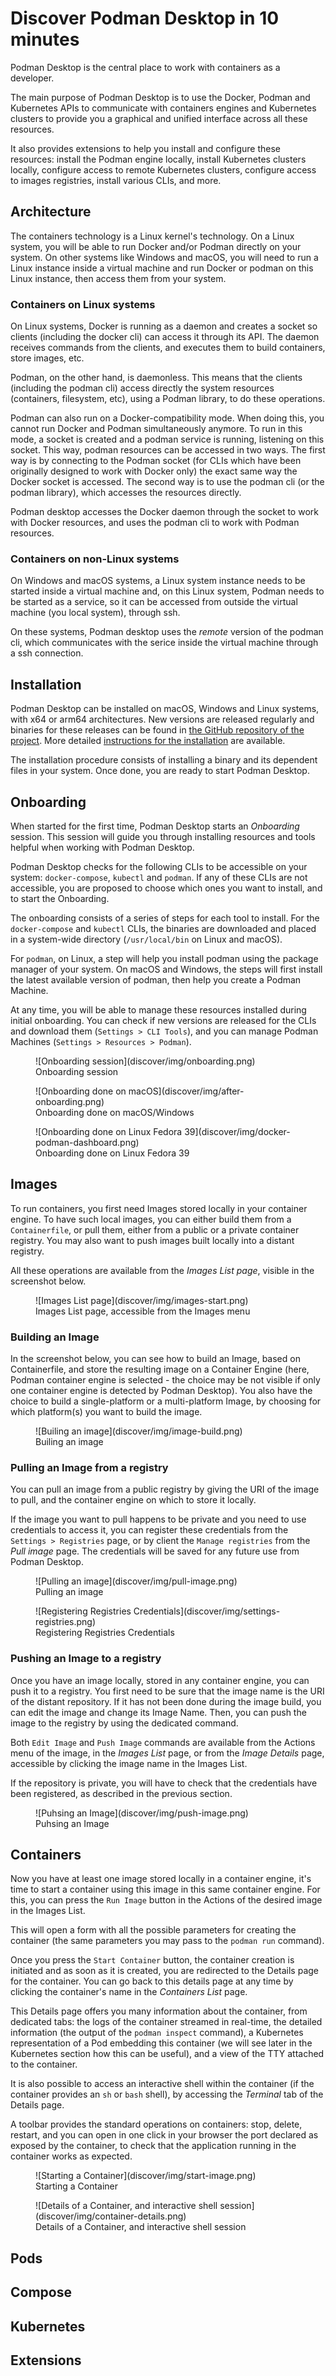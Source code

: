 # Discover Podman Desktop in 10 minutes

Podman Desktop is the central place to work with containers as a developer.

The main purpose of Podman Desktop is to use the Docker, Podman and Kubernetes APIs
to communicate with containers engines and Kubernetes clusters to provide you a graphical
and unified interface across all these resources.

It also provides extensions to help you install and configure these resources:
install the Podman engine locally, install Kubernetes clusters locally,
configure access to remote Kubernetes clusters, configure access to images registries,
install various CLIs, and more.

## Architecture

The containers technology is a Linux kernel's technology. On a Linux system, you will be able to run Docker and/or Podman
directly on your system. On other systems like Windows and macOS, you will need to run a Linux instance inside a virtual machine
and run Docker or podman on this Linux instance, then access them from your system.

### Containers on Linux systems

On Linux systems, Docker is running as a daemon and creates a socket so clients (including the docker cli) can access it through its API.
The daemon receives commands from the clients, and executes them to build containers, store images, etc.

Podman, on the other hand, is daemonless. This means that the clients (including the podman cli) access directly
the system resources (containers, filesystem, etc), using a Podman library, to do these operations.

Podman can also run on a Docker-compatibility mode. When doing this, you cannot run Docker and Podman simultaneously anymore.
To run in this mode, a socket is created and a podman service is running, listening on this socket. This way, podman resources
can be accessed in two ways. The first way is by connecting to the Podman socket (for CLIs which have been originally designed to work with Docker only)
the exact same way the Docker socket is accessed. The second way is to use the podman cli (or the podman library), which accesses the resources directly.

Podman desktop accesses the Docker daemon through the socket to work with Docker resources,
and uses the podman cli to work with Podman resources.

### Containers on non-Linux systems

On Windows and macOS systems, a Linux system instance needs to be started inside a virtual machine and, on this Linux system, Podman
needs to be started as a service, so it can be accessed from outside the virtual machine (you local system), through ssh.

On these systems, Podman desktop uses the _remote_ version of the podman cli, which communicates with the serice inside the virtual machine through
a ssh connection.

## Installation

Podman Desktop can be installed on macOS, Windows and Linux systems, with x64 or arm64 architectures. New versions are released regularly and binaries
for these releases can be found in [the GitHub repository of the project](https://github.com/containers/podman-desktop). More detailed [instructions for the installation](https://podman-desktop.io/docs/installation) are available.

The installation procedure consists of installing a binary and its dependent files in your system. Once done, you are ready to start Podman Desktop.

## Onboarding

When started for the first time, Podman Desktop starts an _Onboarding_ session. This session
will guide you through installing resources and tools helpful when working with Podman Desktop.

Podman Desktop checks for the following CLIs to be accessible on your system: `docker-compose`, `kubectl` and `podman`.
If any of these CLIs are not accessible, you are proposed to choose which ones you want to install, and to start the Onboarding.

The onboarding consists of a series of steps for each tool to install. For the `docker-compose` and `kubectl` CLIs,
the binaries are downloaded and placed in a system-wide directory (`/usr/local/bin` on Linux and macOS).

For `podman`, on Linux, a step will help you install podman using the package manager of your system.
On macOS and Windows, the steps will first install the latest available version of podman, then help you create a Podman Machine.

At any time, you will be able to manage these resources installed during initial onboarding. You can check if new versions
are released for the CLIs and download them (`Settings > CLI Tools`), and you can manage Podman Machines (`Settings > Resources > Podman`).

<figure>
![Onboarding session](discover/img/onboarding.png)
<figcaption>Onboarding session</figcaption>
</figure>

<figure>
![Onboarding done on macOS](discover/img/after-onboarding.png)
<figcaption>Onboarding done on macOS/Windows</figcaption>
</figure>

<figure>
![Onboarding done on Linux Fedora 39](discover/img/docker-podman-dashboard.png)
<figcaption>Onboarding done on Linux Fedora 39</figcaption>
</figure>

## Images

To run containers, you first need Images stored locally in your container engine. To have such local images, you can either build them
from a `Containerfile`, or pull them, either from a public or a private container registry. You may also want to push images built locally into a distant registry.

All these operations are available from the _Images List page_, visible in the screenshot below.

<figure>
![Images List page](discover/img/images-start.png)
<figcaption>Images List page, accessible from the Images menu</figcaption>
</figure>

### Building an Image

In the screenshot below, you can see how to build an Image, based on Containerfile, and store the resulting image on a Container Engine
(here, Podman container engine is selected - the choice may be not visible if only one container engine is detected by Podman Desktop).
You also have the choice to build a single-platform or a multi-platform Image, by choosing for which platform(s) you want to build the image.

<figure>
![Builing an image](discover/img/image-build.png)
<figcaption>Builing an image</figcaption>
</figure>

### Pulling an Image from a registry

You can pull an image from a public registry by giving the URI of the image to pull, and the container engine on which to store it locally.

If the image you want to pull happens to be private and you need to use credentials to access it, you can register these credentials
from the `Settings > Registries` page, or by client the `Manage registries` from the _Pull image_ page. The credentials will be saved for any future use from Podman Desktop.

<figure>
![Pulling an image](discover/img/pull-image.png)
<figcaption>Pulling an image</figcaption>
</figure>

<figure>
![Registering Registries Credentials](discover/img/settings-registries.png)
<figcaption>Registering Registries Credentials</figcaption>
</figure>

### Pushing an Image to a registry

Once you have an image locally, stored in any container engine, you can push it to a registry. You first need to be sure
that the image name is the URI of the distant repository. If it has not been done during the image build, you can edit
the image and change its Image Name. Then, you can push the image to the registry by using the dedicated command.

Both `Edit Image` and `Push Image` commands are available from the Actions menu of the image, in the _Images List_ page, or
from the _Image Details_ page, accessible by clicking the image name in the Images List.

If the repository is private, you will have to check that the credentials have been registered, as described in the previous section.

<figure>
![Puhsing an Image](discover/img/push-image.png)
<figcaption>Puhsing an Image</figcaption>
</figure>

## Containers

Now you have at least one image stored locally in a container engine, it's time to start a container using this image in this same container engine.
For this, you can press the `Run Image` button in the Actions of the desired image in the Images List.

This will open a form with all the possible parameters for creating the container (the same parameters you may pass to the `podman run` command).

Once you press the `Start Container` button, the container creation is initiated and as soon as it is created, you are redirected to the Details page
for the container. You can go back to this details page at any time by clicking the container's name in the _Containers List_ page.

This Details page offers you many information about the container, from dedicated tabs: the logs of the container streamed in real-time,
the detailed information (the output of the `podman inspect` command),
a Kubernetes representation of a Pod embedding this container (we will see later in the Kubernetes section how this can be useful),
and a view of the TTY attached to the container.

It is also possible to access an interactive shell within the container (if the container provides an `sh` or `bash` shell), by accessing the _Terminal_ tab
of the Details page.

A toolbar provides the standard operations on containers: stop, delete, restart, and you can open in one click in your browser the port declared as exposed
by the container, to check that the application running in the container works as expected.

<figure>
![Starting a Container](discover/img/start-image.png)
<figcaption>Starting a Container</figcaption>
</figure>

<figure>
![Details of a Container, and interactive shell session](discover/img/container-details.png)
<figcaption>Details of a Container, and interactive shell session</figcaption>
</figure>

## Pods

## Compose

## Kubernetes

## Extensions
